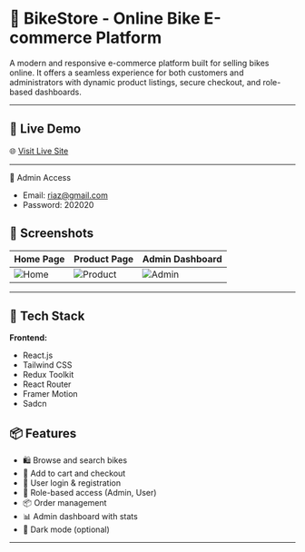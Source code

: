 # 🛵 BikeStore - Online Bike E-commerce Platform

A modern and responsive e-commerce platform built for selling bikes online. It offers a seamless experience for both customers and administrators with dynamic product listings, secure checkout, and role-based dashboards.

---

## 🚀 Live Demo

🌐 [Visit Live Site](https://your-bikestore-live-url.com)

---

🔐 Admin Access 

- Email: riaz@gmail.com
- Password: 202020

## 📸 Screenshots

| Home Page | Product Page | Admin Dashboard |
|-----------|--------------|-----------------|
| ![Home](./screenshots/home.png) | ![Product](./screenshots/product.png) | ![Admin](./screenshots/admin.png) |

---

## 🧰 Tech Stack

**Frontend:**
- React.js
- Tailwind CSS
- Redux Toolkit
- React Router
- Framer Motion
- Sadcn


## 📦 Features

- 🛍️ Browse and search bikes
- 🛒 Add to cart and checkout
- 👤 User login & registration
- 🔐 Role-based access (Admin, User)
- 📦 Order management
- 📊 Admin dashboard with stats
- 🌙 Dark mode (optional)

---
